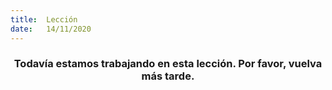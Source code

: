 ```yaml
---
title:  Lección
date:   14/11/2020
---
```


### <center>Todavía estamos trabajando en esta lección. Por favor, vuelva más tarde.</center>